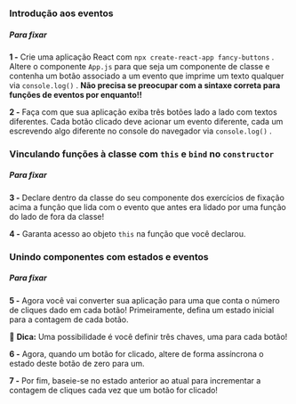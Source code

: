 ### Introdução aos eventos
##### Para fixar

**1 -** Crie uma aplicação React com  `npx create-react-app fancy-buttons`  . Altere o componente  `App.js`  para que seja um componente de classe e contenha um botão associado a um evento que imprime um texto qualquer via  `console.log()`  .  **Não precisa se preocupar com a sintaxe correta para funções de eventos por enquanto!!**

**2 -** Faça com que sua aplicação exiba três botões lado a lado com textos diferentes. Cada botão clicado deve acionar um evento diferente, cada um escrevendo algo diferente no console do navegador via  `console.log()`  .

### Vinculando funções à classe com  `this`  e  `bind`  no  `constructor`

##### Para fixar

**3 -** Declare dentro da classe do seu componente dos exercícios de fixação acima a função que lida com o evento que antes era lidado por uma função do lado de fora da classe!

**4 -** Garanta acesso ao objeto  `this`  na função que você declarou.

### Unindo componentes com estados e eventos

##### Para fixar

**5 -** Agora você vai converter sua aplicação para uma que conta o número de cliques dado em cada botão! Primeiramente, defina um estado inicial para a contagem de cada botão.

🦜  **Dica:** Uma possibilidade é você definir três chaves, uma para cada botão!

**6 -** Agora, quando um botão for clicado, altere de forma assíncrona o estado deste botão de zero para um.

**7 -** Por fim, baseie-se no estado anterior ao atual para incrementar a contagem de cliques cada vez que um botão for clicado!


